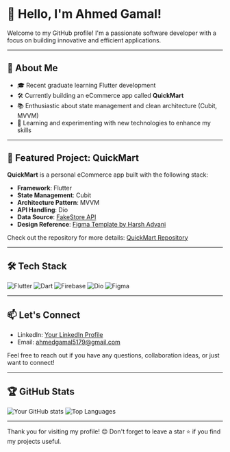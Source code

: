 # 👋 Hello, I'm Ahmed Gamal!

Welcome to my GitHub profile! I'm a passionate software developer with a focus on building innovative and efficient applications.

---

## 🚀 About Me

- 🎓 Recent graduate learning Flutter development
- 🛠️ Currently building an eCommerce app called **QuickMart**
- 📚 Enthusiastic about state management and clean architecture (Cubit, MVVM)
- 🌱 Learning and experimenting with new technologies to enhance my skills

---

## 🌟 Featured Project: QuickMart

**QuickMart** is a personal eCommerce app built with the following stack:
- **Framework**: Flutter
- **State Management**: Cubit
- **Architecture Pattern**: MVVM
- **API Handling**: Dio
- **Data Source**: [FakeStore API](https://fakestoreapi.com/)
- **Design Reference**: [Figma Template by Harsh Advani](https://www.figma.com/community/file/1282297701057617450)

Check out the repository for more details: [QuickMart Repository](https://github.com/yourusername/QuickMart)

---

## 🛠 Tech Stack

![Flutter](https://img.shields.io/badge/Flutter-%2302569B.svg?style=flat-square&logo=flutter&logoColor=white)
![Dart](https://img.shields.io/badge/Dart-%230175C2.svg?style=flat-square&logo=dart&logoColor=white)
![Firebase](https://img.shields.io/badge/Firebase-%23FFCA28.svg?style=flat-square&logo=firebase&logoColor=black)
![Dio](https://img.shields.io/badge/Dio-%23FF5722.svg?style=flat-square&logo=flutter&logoColor=white)
![Figma](https://img.shields.io/badge/Figma-%23F24E1E.svg?style=flat-square&logo=figma&logoColor=white)

---

## 📫 Let's Connect

- LinkedIn: [Your LinkedIn Profile](https://www.linkedin.com/in/ahmed-gamal-07274a2a4/)
- Email: ahmedgamal5179@gmail.com

Feel free to reach out if you have any questions, collaboration ideas, or just want to connect!

---

## 🏆 GitHub Stats

![Your GitHub stats](https://github-readme-stats.vercel.app/api?username=Afwra&show_icons=true&theme=radical)
![Top Languages](https://github-readme-stats.vercel.app/api/top-langs/?username=Afwra&layout=compact&theme=radical)

---



Thank you for visiting my profile! 😊 Don't forget to leave a star ⭐ if you find my projects useful.
